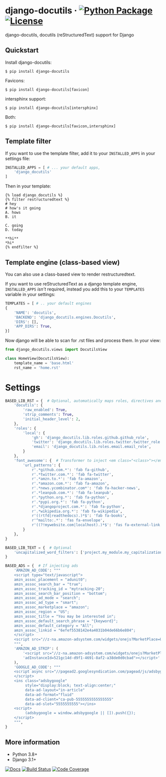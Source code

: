 # django-docutils &middot; [![Python Package](https://img.shields.io/pypi/v/django-docutils.svg)](https://pypi.org/project/django-docutils/0.5.1/) [![License](https://img.shields.io/github/license/tony/django-docutils.svg)](https://github.com/tony/django-docutils/blob/master/LICENSE)

django-docutils, docutils (reStructuredText) support for Django

## Quickstart

Install django-docutils:

```console
$ pip install django-docutils
```

Favicons:

```console
$ pip install django-docutils[favicon]
```

intersphinx support:

```console
$ pip install django-docutils[intersphinx]
```

Both:

```console
$ pip install django-docutils[favicon,intersphinx]
```

## Template filter

If you want to use the template filter, add it to your `INSTALLED_APPS` in your settings file:

```python
INSTALLED_APPS = [ # ... your default apps,
    'django_docutils'
]
```

Then in your template:

```django
{% load django_docutils %}
{% filter restructuredtext %}
# hey
# how's it going
A. hows
B. it

C. going
D. today

**hi**
*hi*
{% endfilter %}
```

## Template engine (class-based view)

You can also use a class-based view to render restructuredtext.

If you want to use reStructuredText as a django template engine, `INSTALLED_APPS` _isn't_ required,
instead you add this to your `TEMPLATES` variable in your settings:

```python
TEMPLATES = [ # .. your default engines
{
    'NAME': 'docutils',
    'BACKEND': 'django_docutils.engines.Docutils',
    'DIRS': [],
    'APP_DIRS': True,
}]
```

Now django will be able to scan for .rst files and process them. In your view:

```python
from django_docutils.views import DocutilsView

class HomeView(DocutilsView):
    template_name = 'base.html'
    rst_name = 'home.rst'
```

# Settings

```python
BASED_LIB_RST = {  # Optional, automatically maps roles, directives and transformers
    'docutils': {
        'raw_enabled': True,
        'strip_comments': True,
        'initial_header_level': 2,
    },
    'roles': {
        'local': {
            'gh': 'django_docutils.lib.roles.github.github_role',
            'twitter': 'django_docutils.lib.roles.twitter.twitter_role',
            'email': 'django_docutils.lib.roles.email.email_role',
        }
    },
    'font_awesome': {  # Transformer to inject <em class="<class>"></em>
        'url_patterns': {
            r'.*github.com.*': 'fab fa-github',
            r'.*twitter.com.*': 'fab fa-twitter',
            r'.*amzn.to.*': 'fab fa-amazon',
            r'.*amazon.com.*': 'fab fa-amazon',
            r'.*news.ycombinator.com*': 'fab fa-hacker-news',
            r'.*leanpub.com.*': 'fab fa-leanpub',
            r'.*python.org.*': 'fab fa-python',
            r'.*pypi.org.*': 'fab fa-python',
            r'.*djangoproject.com.*': 'fab fa-python',
            r'.*wikipedia.org.*': 'fab fa-wikipedia',
            r'((rtfd|readthedocs).)*$': 'fab fa-books',
            r'^mailto:.*': 'fas fa-envelope',
            r'((?!mywebsite.com|localhost).)*$': 'fas fa-external-link',
        }
    },
}

BASED_LIB_TEXT = {  # Optional
    'uncapitalized_word_filters': ['project.my_module.my_capitalization_fn']
}

BASED_ADS = {  # If injecting ads
    'AMAZON_AD_CODE': """
    <script type="text/javascript">
    amzn_assoc_placement = "adunit0";
    amzn_assoc_search_bar = "true";
    amzn_assoc_tracking_id = "mytracking-20";
    amzn_assoc_search_bar_position = "bottom";
    amzn_assoc_ad_mode = "search";
    amzn_assoc_ad_type = "smart";
    amzn_assoc_marketplace = "amazon";
    amzn_assoc_region = "US";
    amzn_assoc_title = "You may be interested in";
    amzn_assoc_default_search_phrase = "{keyword}";
    amzn_assoc_default_category = "All";
    amzn_assoc_linkid = "6efef5538142e4a4031b04de66b6e804";
    </script>
    <script src="//z-na.amazon-adsystem.com/widgets/onejs?MarketPlace=US"></script>
    """,
    'AMAZON_AD_STRIP': (
        '<script src="//z-na.amazon-adsystem.com/widgets/onejs?MarketPlace=US&'
        'adInstanceId=521gc14d-d9f1-4691-8af2-a38de0d0cbad"></script>'
    ),
    'GOOGLE_AD_CODE': """
    <script async src="//pagead2.googlesyndication.com/pagead/js/adsbygoogle.js">
    </script>
    <ins class="adsbygoogle"
         style="display:block; text-align:center;"
         data-ad-layout="in-article"
         data-ad-format="fluid"
         data-ad-client="ca-pub-5555555555555555"
         data-ad-slot="5555555555"></ins>
    <script>
         (adsbygoogle = window.adsbygoogle || []).push({});
    </script>
    """,
}
```

## More information

- Python 3.8+
- Django 3.1+

[![Docs](https://github.com/tony/django-docutils/workflows/docs/badge.svg)](https://github.com/tony/django-docutils/actions?query=workflow%3A%22Docs%22)
[![Build Status](https://github.com/tony/django-docutils/workflows/tests/badge.svg)](https://github.com/tony/django-docutils/actions?query=workflow%3A%22tests%22)
[![Code Coverage](https://codecov.io/gh/tony/django-docutils/branch/master/graph/badge.svg)](https://codecov.io/gh/tony/django-docutils)
